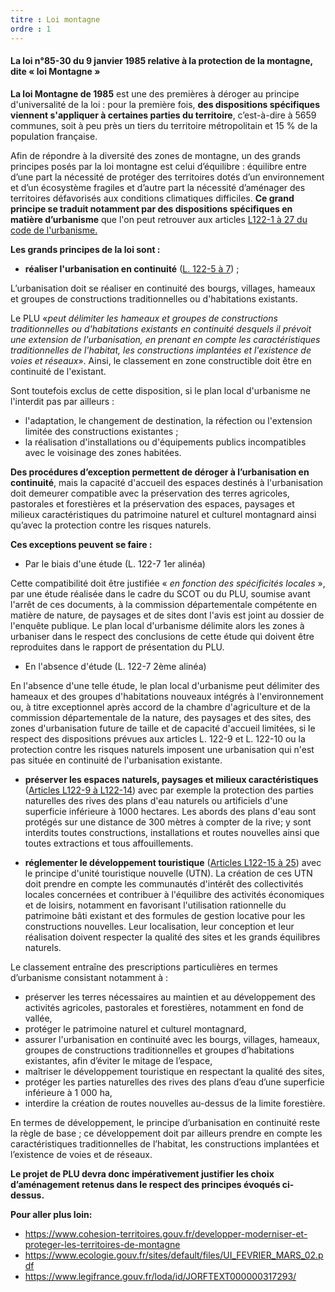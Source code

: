 ```yaml
---
titre : Loi montagne
ordre : 1
---
```

#### La loi n°85-30 du 9 janvier 1985 relative à la protection de la montagne, dite « loi Montagne »

**La loi Montagne de 1985** est une des premières à déroger au principe d'universalité de la loi : pour la première fois, **des dispositions spécifiques viennent s'appliquer à certaines parties du territoire**, c’est-à-dire à 5659 communes, soit à peu près un tiers du territoire métropolitain et 15 % de la population française. 

Afin de répondre à la diversité des zones de montagne, un des grands principes posés par la loi montagne est celui d’équilibre : équilibre
entre d’une part la nécessité de protéger des territoires
dotés d’un environnement et d’un écosystème fragiles
et d’autre part la nécessité d’aménager des territoires
défavorisés aux conditions climatiques difficiles.
**Ce grand principe se traduit notamment par des
dispositions spécifiques en matière d’urbanisme** que l'on peut retrouver aux articles [L122-1 à 27 du code de l'urbanisme.](https://www.legifrance.gouv.fr/codes/section_lc/LEGITEXT000006074075/LEGISCTA000031210568/#LEGISCTA000031212320)

**Les grands principes de la loi sont :**
- **réaliser l'urbanisation en continuité** ([L. 122-5 à 7](https://www.legifrance.gouv.fr/codes/section_lc/LEGITEXT000006074075/LEGISCTA000031210586/#LEGISCTA000031212306)) ;

L’urbanisation doit se réaliser en continuité des bourgs, villages, hameaux et groupes de constructions traditionnelles ou d'habitations existants. 

Le PLU «*peut délimiter les hameaux et groupes de constructions traditionnelles ou d'habitations existants en continuité desquels il prévoit une extension de l'urbanisation, en prenant en compte les caractéristiques traditionnelles de l'habitat, les constructions implantées et l'existence de voies et réseaux*». Ainsi, le classement en zone constructible doit être en continuité de l'existant.

Sont toutefois exclus de cette disposition, si le plan local d'urbanisme ne l'interdit pas par ailleurs :
-  l'adaptation, le changement de destination, la réfection ou l'extension limitée des constructions existantes ;
- la réalisation d'installations ou d'équipements publics incompatibles avec le voisinage des zones habitées.

**Des procédures d’exception permettent de déroger à l’urbanisation en continuité**, mais la capacité d'accueil des espaces destinés à l'urbanisation doit demeurer compatible avec la préservation des terres agricoles, pastorales et forestières et la préservation des espaces, paysages et milieux caractéristiques du patrimoine naturel et culturel montagnard ainsi qu’avec la protection contre les risques naturels.

**Ces exceptions peuvent se faire :**

- Par le biais d'une étude (L. 122-7 1er alinéa)

Cette compatibilité doit être justifiée « *en fonction des spécificités locales* », par une étude réalisée dans le cadre du SCOT ou du PLU, soumise avant l'arrêt de ces documents, à la commission départementale compétente en matière de nature, de paysages et de sites dont l'avis est joint au dossier de l'enquête publique. Le plan local d'urbanisme délimite alors les zones à urbaniser dans le respect des conclusions de cette étude qui doivent être reproduites dans le rapport de présentation du PLU.

- En l'absence d'étude (L. 122-7 2ème alinéa)

En l'absence d'une telle étude, le plan local d'urbanisme peut délimiter des hameaux et des groupes d'habitations nouveaux intégrés à l'environnement ou, à titre exceptionnel après accord de la chambre d'agriculture et de la commission départementale de la nature, des paysages et des sites, des zones d'urbanisation future de taille et de capacité d'accueil limitées, si le respect des dispositions prévues aux articles L. 122-9 et L. 122-10 ou la protection contre les risques naturels imposent une urbanisation qui n'est pas située en continuité de l'urbanisation existante.

- **préserver les espaces naturels, paysages et milieux caractéristiques** ([Articles L122-9 à L122-14](https://www.legifrance.gouv.fr/codes/section_lc/LEGITEXT000006074075/LEGISCTA000031210603/#LEGISCTA000031212294)) avec par exemple la protection des parties naturelles des rives des plans d'eau naturels ou artificiels d'une superficie inférieure à 1000 hectares. Les abords des plans d'eau sont protégés sur une distance de 300 mètres à compter de la rive; y sont interdits toutes constructions, installations et routes nouvelles ainsi que toutes extractions et tous affouillements.

- **réglementer le développement touristique** ([Articles L122-15 à 25](https://www.legifrance.gouv.fr/codes/section_lc/LEGITEXT000006074075/LEGISCTA000031210623/#LEGISCTA000031212279)) avec le principe d'unité touristique nouvelle (UTN). La création de ces UTN doit prendre en compte les communautés d'intérêt des collectivités locales concernées et contribuer à l'équilibre des activités économiques et de loisirs, notamment en favorisant l'utilisation rationnelle du patrimoine bâti existant et des formules de gestion locative pour les constructions nouvelles. 
Leur localisation, leur conception et leur réalisation doivent respecter la qualité des sites et les grands équilibres naturels.

Le classement entraîne des prescriptions particulières en termes d’urbanisme consistant notamment à :
- préserver les terres nécessaires au maintien et au développement des activités agricoles, pastorales et forestières, notamment en fond de vallée,
- protéger le patrimoine naturel et culturel montagnard,
- assurer l'urbanisation en continuité avec les bourgs, villages, hameaux, groupes de constructions traditionnelles et groupes d’habitations existantes, afin d’éviter le mitage de l’espace,
- maîtriser le développement touristique en respectant la qualité des sites,
- protéger les parties naturelles des rives des plans d’eau d’une superficie inférieure à 1 000 ha,
-  interdire la création de routes nouvelles au-dessus de la limite forestière.

En termes de développement, le principe d’urbanisation en continuité reste la règle de base ; ce développement doit par ailleurs prendre en compte les caractéristiques traditionnelles de l’habitat, les constructions implantées et l’existence de voies et de réseaux.

**Le projet de PLU devra donc impérativement justifier les choix d’aménagement retenus dans le respect des principes évoqués ci-dessus.**

**Pour aller plus loin:**
- https://www.cohesion-territoires.gouv.fr/developper-moderniser-et-proteger-les-territoires-de-montagne
- https://www.ecologie.gouv.fr/sites/default/files/UI_FEVRIER_MARS_02.pdf
- https://www.legifrance.gouv.fr/loda/id/JORFTEXT000000317293/